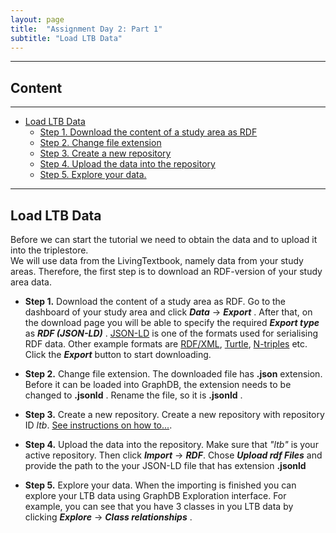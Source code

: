 ```yaml
---
layout: page
title:  "Assignment Day 2: Part 1"
subtitle: "Load LTB Data"
---
```


---------------

## Content
---
- [Load LTB Data](#ltb)
  - [Step 1. Download the content of a study area as RDF](#step1)
  - [Step 2. Change file extension](#step2)
  - [Step 3. Create a new repository](#step3)
  - [Step 4. Upload the data into the repository](#step4)
  - [Step 5. Explore your data.](#step5)

--------------

## Load LTB Data   <a name="ltb"></a>

Before we can start the tutorial we need to obtain the data and to upload it into the triplestore.  
We will use data from the LivingTextbook, namely data from your study areas. 
Therefore, the first step is to download an RDF-version of your study area data. 

- **Step 1.**  <a name="step1"></a> Download the content of a study area as RDF. Go to the dashboard of your study area and click ***Data*** -> ***Export*** . After that, on the download page you 
will be able to specify the required ***Export type*** as ***RDF (JSON-LD)*** . [JSON-LD](https://json-ld.org/) is 
one of the formats used for serialising RDF data. Other example formats 
are [RDF/XML](https://www.w3.org/TR/rdf-syntax-grammar/), [Turtle](https://www.w3.org/TR/turtle/), 
[N-triples](https://www.w3.org/TR/n-triples/) etc. Click the ***Export*** button to start downloading. 

- **Step 2.**  <a name="step2"></a> Change file extension. The downloaded file has **.json** extension. Before it can be loaded into GraphDB, the extension
 needs to be changed to **.jsonld** . Rename the file, so it is **.jsonld** .
 
- **Step 3.** <a name="step3"></a>  Create a new repository. Create a new repository with repository ID *ltb*. [See instructions on how to...](http://graphdb.ontotext.com/documentation/8.9/free/quick-start-guide.html#create-a-repository).

- **Step 4.**  <a name="step4"></a> Upload the data into the repository. Make sure that *"ltb"* is your active repository. Then click ***Import*** -> ***RDF***. 
Chose ***Upload rdf Files***  and provide the path to the your JSON-LD file that has extension **.jsonld**
 
 - **Step 5.**   <a name="step5"></a> Explore your data. When the importing is finished you can explore your LTB data using 
 GraphDB Exploration interface. For example, you can see that you have 3 classes in you LTB data by 
 clicking ***Explore*** -> ***Class relationships*** .